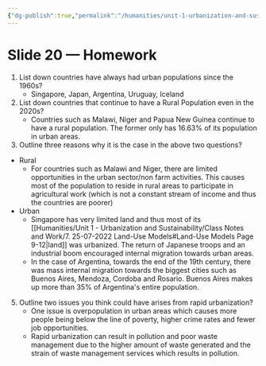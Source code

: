 ```yaml
---
{"dg-publish":true,"permalink":"/humanities/unit-1-urbanization-and-sustainability/class-notes-and-work/6-20-07-2022-homework-slide-20/","dgHomeLink":true,"dgPassFrontmatter":false,"dgShowLocalGraph":true}
---
```


# Slide 20 — Homework

1. List down countries have always had urban populations since the 1960s?
	- Singapore, Japan, Argentina, Uruguay, Iceland
2.  List down countries that continue to have a Rural Population even in the 2020s?
	- Countries such as Malawi, Niger and Papua New Guinea continue to have a rural population. The former only has 16.63% of its population in urban areas.
2. Outline three reasons why it is the case in the above two questions?
- Rural
	- For countries such as Malawi and Niger, there are limited opportunities in the urban sector/non farm activities. This causes most of the population to reside in rural areas to participate in agricultural work (which is not a constant stream of income and thus the countries are poorer)
- Urban 
	- Singapore has very limited land and thus most of its [[Humanities/Unit 1 - Urbanization and Sustainability/Class Notes and Work/7. 25-07-2022 Land-Use Models#Land-Use Models Page 9-12|land]] was urbanized. The return of Japanese troops and an industrial boom encouraged internal migration towards urban areas.
	- In the case of Argentina, towards the end of the 19th century, there was mass internal migration towards the biggest cities such as Buenos Aires, Mendoza, Cordoba and Rosario. Buenos Aires makes up more than 35% of Argentina's entire population.
5. Outline two issues you think could have arises from rapid urbanization?
	- One issue is overpopulation in urban areas which causes more people being below the line of poverty, higher crime rates and fewer job opportunities.
	- Rapid urbanization can result in pollution and poor waste management due to the higher amount of waste generated and the strain of waste management services which results in pollution. 


